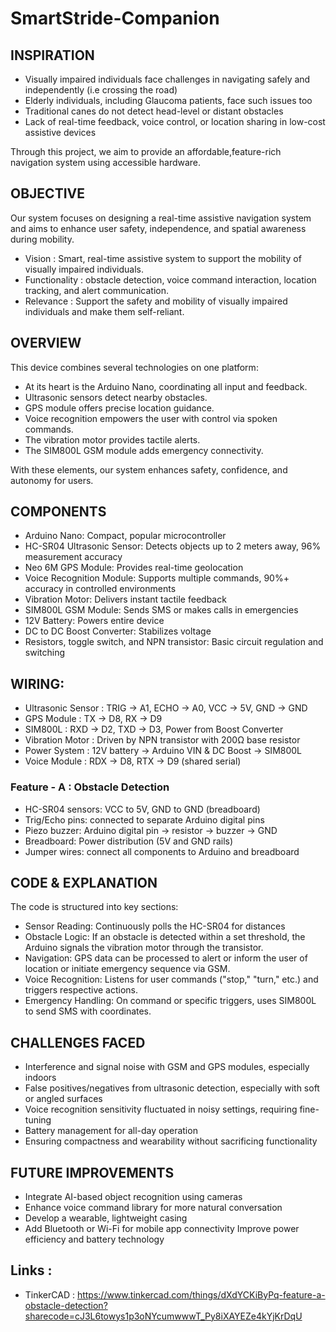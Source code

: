 # SmartStride-Companion

## INSPIRATION
- Visually impaired individuals face challenges in navigating safely and independently (i.e crossing the road)
- Elderly individuals, including Glaucoma patients, face such issues too
- Traditional canes do not detect head-level or distant obstacles
- Lack of real-time feedback, voice control, or location sharing in low-cost assistive devices

Through this project, we aim to provide an affordable,feature-rich navigation system using accessible hardware.

## OBJECTIVE
Our system focuses on designing a real-time assistive navigation system and aims to enhance user safety, independence, and spatial awareness during mobility.
* Vision : Smart, real-time assistive system to support the mobility of visually impaired individuals.
* Functionality : obstacle detection, voice command interaction, location tracking, and alert communication.
* Relevance : Support the safety and mobility of visually impaired individuals and make them self-reliant.

## OVERVIEW
This device combines several technologies on one platform:  
+ At its heart is the Arduino Nano, coordinating all input and feedback.
+ Ultrasonic sensors detect nearby obstacles.
+ GPS module offers precise location guidance. 
+ Voice recognition empowers the user with control via spoken commands. 
+ The vibration motor provides tactile alerts. 
+ The SIM800L GSM module adds emergency connectivity.

With these elements, our system enhances safety, confidence, and autonomy for users. 

## COMPONENTS
- Arduino Nano: Compact, popular microcontroller 
- HC-SR04 Ultrasonic Sensor: Detects objects up to 2 meters away, 96% measurement accuracy  
- Neo 6M GPS Module: Provides real-time geolocation  
- Voice Recognition Module: Supports multiple commands, 90%+ accuracy in controlled environments  
- Vibration Motor: Delivers instant tactile feedback  
- SIM800L GSM Module: Sends SMS or makes calls in emergencies  
- 12V Battery: Powers entire device  
- DC to DC Boost Converter: Stabilizes voltage
- Resistors, toggle switch, and NPN transistor: Basic circuit regulation and switching

## WIRING: 
* Ultrasonic Sensor : TRIG → A1, ECHO → A0, VCC → 5V, GND → GND
* GPS Module : TX → D8, RX → D9
* SIM800L : RXD → D2, TXD → D3, Power from Boost Converter
* Vibration Motor : Driven by NPN transistor with 200Ω base resistor
* Power System : 12V battery → Arduino VIN & DC Boost → SIM800L
* Voice Module : RDX → D8, RTX → D9 (shared serial)

### Feature - A : Obstacle Detection 
- HC-SR04 sensors: VCC to 5V, GND to GND (breadboard)
- Trig/Echo pins: connected to separate Arduino digital pins
- Piezo buzzer: Arduino digital pin → resistor → buzzer → GND
- Breadboard: Power distribution (5V and GND rails)
- Jumper wires: connect all components to Arduino and breadboard

## CODE & EXPLANATION
The code is structured into key sections: 
* Sensor Reading: Continuously polls the HC-SR04 for distances  
* Obstacle Logic: If an obstacle is detected within a set threshold, the Arduino signals the vibration motor through the transistor. 
* Navigation: GPS data can be processed to alert or inform the user of location or initiate emergency sequence via GSM. 
* Voice Recognition: Listens for user commands ("stop," "turn," etc.) and triggers respective actions. 
* Emergency Handling: On command or specific triggers, uses SIM800L to send SMS with coordinates. 

## CHALLENGES FACED
- Interference and signal noise with GSM and GPS modules, especially indoors
- False positives/negatives from ultrasonic detection, especially with soft or angled surfaces 
- Voice recognition sensitivity fluctuated in noisy settings, requiring fine-tuning 
- Battery management for all-day operation
- Ensuring compactness and wearability without sacrificing functionality

## FUTURE IMPROVEMENTS
+ Integrate AI-based object recognition using cameras 
+ Enhance voice command library for more natural conversation 
+ Develop a wearable, lightweight casing 
+ Add Bluetooth or Wi-Fi for mobile app connectivity  Improve power efficiency and battery technology

## Links : 
- TinkerCAD : https://www.tinkercad.com/things/dXdYCKiByPq-feature-a-obstacle-detection?sharecode=cJ3L6towys1p3oNYcumwwwT_Py8iXAYEZe4kYjKrDqU

